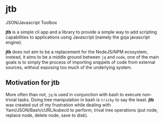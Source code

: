 # jtb
JSON/Javascript Toolbox

**jtb** is a simple cli app and a library to provide a simple way to add scripting capabilities to
applications using Javascript (namely the goja javascript engine).

**jtb** does not aim to be a replacement for the NodeJS/NPM ecosystem, instead,
it aims to be a middle ground between `jq` and `node`, one of the main goals
is to simply the process of importing snippets of code from external sources,
without exposing too much of the underlying system.

## Motivation for jtb

More often than not, `jq` is used in conjunction with bash to execute non-trivial tasks. Doing
tree manipulation in bash is `tricky` to say the least. **jtb** was created out of my frustration
while dealing with Yaml/JSON/Bash/cURL/kubectl to perform, trival tree
operations (put node, replace node, delete node, save to disk).
